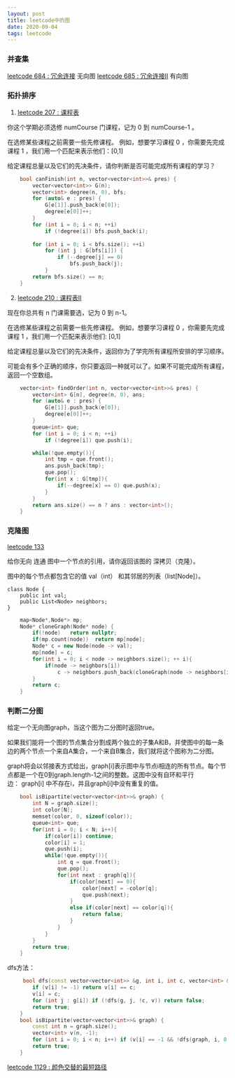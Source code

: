 ```yaml
---
layout: post
title: leetcode中的图
date: 2020-09-04
tags: leetcode    
---
```





### 并查集

[leetcode 684 : 冗余连接](https://leetcode-cn.com/problems/redundant-connection/) 无向图
[leetcode 685 : 冗余连接II](https://leetcode-cn.com/problems/redundant-connection-ii/description/) 有向图

### 拓扑排序

1. [leetcode 207 : 课程表](https://leetcode-cn.com/problems/course-schedule/)

你这个学期必须选修 numCourse 门课程，记为 0 到 numCourse-1 。

在选修某些课程之前需要一些先修课程。 例如，想要学习课程 0 ，你需要先完成课程 1 ，我们用一个匹配来表示他们：[0,1]

给定课程总量以及它们的先决条件，请你判断是否可能完成所有课程的学习？

```c++
    bool canFinish(int n, vector<vector<int>>& pres) {
        vector<vector<int>> G(n);
        vector<int> degree(n, 0), bfs;
        for (auto& e : pres) {
            G[e[1]].push_back(e[0]);
            degree[e[0]]++;
        }
        for (int i = 0; i < n; ++i) 
            if (!degree[i]) bfs.push_back(i);
        
        for (int i = 0; i < bfs.size(); ++i) 
            for (int j : G[bfs[i]]) {
                if (--degree[j] == 0) 
                    bfs.push_back(j);
            }
        return bfs.size() == n;
    }
```

2. [leetcode 210 : 课程表II](https://leetcode-cn.com/problems/course-schedule-ii/)

现在你总共有 n 门课需要选，记为 0 到 n-1。

在选修某些课程之前需要一些先修课程。 例如，想要学习课程 0 ，你需要先完成课程 1 ，我们用一个匹配来表示他们: [0,1]

给定课程总量以及它们的先决条件，返回你为了学完所有课程所安排的学习顺序。

可能会有多个正确的顺序，你只要返回一种就可以了。如果不可能完成所有课程，返回一个空数组。

```c++
    vector<int> findOrder(int n, vector<vector<int>>& pres) {
        vector<int> G[n], degree(n, 0), ans;
        for (auto& e : pres) {
            G[e[1]].push_back(e[0]);
            degree[e[0]]++;
        } 
        queue<int> que;
        for (int i = 0; i < n; ++i) 
            if (!degree[i]) que.push(i);

        while(!que.empty()){
            int tmp = que.front();
            ans.push_back(tmp);
            que.pop();
            for(int x : G[tmp]){
                if(--degree[x] == 0) que.push(x);
            }
        }
        return ans.size() == n ? ans : vector<int>();
    }
```

### 克隆图

[leetcode 133](https://leetcode-cn.com/problems/clone-graph/)

给你无向 连通 图中一个节点的引用，请你返回该图的 深拷贝（克隆）。

图中的每个节点都包含它的值 val（int） 和其邻居的列表（list[Node]）。
```
class Node {
    public int val;
    public List<Node> neighbors;
}
```


```c++
    map<Node*,Node*> mp;
    Node* cloneGraph(Node* node) {
        if(!node)   return nullptr;
        if(mp.count(node))  return mp[node];
        Node* c = new Node(node -> val);
        mp[node] = c;
        for(int i = 0; i < node -> neighbors.size(); ++ i){
            if(node -> neighbors[i])    
                c -> neighbors.push_back(cloneGraph(node -> neighbors[i]));
        }
        return c;
    }
```

### 判断二分图

给定一个无向图graph，当这个图为二分图时返回true。

如果我们能将一个图的节点集合分割成两个独立的子集A和B，并使图中的每一条边的两个节点一个来自A集合，一个来自B集合，我们就将这个图称为二分图。

graph将会以邻接表方式给出，graph[i]表示图中与节点i相连的所有节点。每个节点都是一个在0到graph.length-1之间的整数。这图中没有自环和平行边： graph[i] 中不存在i，并且graph[i]中没有重复的值。

```c++
    bool isBipartite(vector<vector<int>>& graph) {
        int N = graph.size();
        int color[N];
        memset(color, 0, sizeof(color));
        queue<int> que;
        for(int i = 0; i < N; i++){
            if(color[i]) continue;
            color[i] = 1;
            que.push(i);
            while(!que.empty()){
                int q = que.front();
                que.pop();
                for(int next : graph[q]){
                    if(color[next] == 0){
                        color[next] = -color[q];
                        que.push(next);
                    }
                    else if(color[next] == color[q]){
                        return false;
                    }
                }
            }
        }
        return true;
    }
```

dfs方法：
```c++
     bool dfs(const vector<vector<int>> &g, int i, int c, vector<int> &v) { 
        if (v[i] != -1) return v[i] == c;
        v[i] = c;
        for (int j : g[i]) if (!dfs(g, j, !c, v)) return false; 
        return true;
    }
    bool isBipartite(vector<vector<int>>& graph) {
        const int n = graph.size();
        vector<int> v(n, -1);                                                
        for (int i = 0; i < n; i++) if (v[i] == -1 && !dfs(graph, i, 0, v)) return false;
        return true;
    }
```

[leetcode 1129 : 颜色交替的最短路径](https://leetcode-cn.com/problems/shortest-path-with-alternating-colors/)

